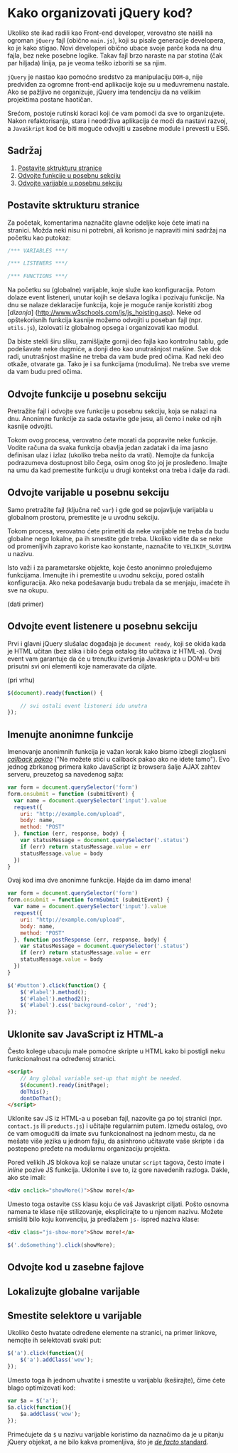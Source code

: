 # Kako organizovati jQuery kod?

Ukoliko ste ikad radili kao Front-end developer, verovatno ste naišli na ogroman `jQuery` fajl (obično `main.js`), koji su pisale generacije developera, ko je kako stigao. Novi developeri obično ubace svoje parče koda na dnu fajla, bez neke posebne logike. Takav fajl brzo naraste na par stotina (čak par hiljada) linija, pa je veoma teško izboriti se sa njim. 

`jQuery` je nastao kao pomoćno sredstvo za manipulaciju `DOM`-a, nije predviđen za ogromne front-end aplikacije koje su u međuvremenu nastale. Ako se pažljivo ne organizuje, jQuery ima tendenciju da na velikim projektima postane haotičan.

Srećom, postoje rutinski koraci koji će vam pomoći da sve to organizujete. Nakon refaktorisanja, stara i neodrživa aplikacija će moći da nastavi razvoj, a `JavaSkript` kod će biti moguće odvojiti u zasebne module i prevesti u ES6.

## Sadržaj
  1. [Postavite sktrukturu stranice](#postavite-sktrukturu-stranice)
  2. [Odvojte funkcije u posebnu sekciju](#odvojte-funkcije-u-posebnu-sekciju)
  3. [Odvojte varijable u posebnu sekciju](#odvojte-varijable-u-posebnu-sekciju)
  
## Postavite sktrukturu stranice

Za početak, komentarima naznačite glavne odeljke koje ćete imati na stranici. Možda neki nisu ni potrebni, ali korisno je napraviti mini sadržaj na početku kao putokaz:

```javascript
/*** VARIABLES ***/

/*** LISTENERS ***/

/*** FUNCTIONS ***/
```

Na početku su (globalne) varijable, koje služe kao konfiguracija. Potom dolaze event listeneri, unutar kojih se dešava logika i pozivaju funkcije. Na dnu se nalaze deklaracije funkcija, koje je moguće ranije koristiti zbog [*dizanja*] (http://www.w3schools.com/js/js_hoisting.asp). Neke od opštekorisnih funkcija kasnije možemo odvojiti u poseban fajl (npr. `utils.js`), izolovati iz globalnog opsega i organizovati kao modul. 

Da biste stekli širu sliku, zamišljajte gornji deo fajla kao kontrolnu tablu, gde podešavate neke dugmiće, a donji deo kao unutrašnjost mašine. Sve dok radi, unutrašnjost mašine ne treba da vam bude pred očima. Kad neki deo otkaže, otvarate ga. Tako je i sa funkcijama (modulima). Ne treba sve vreme da vam budu pred očima.

## Odvojte funkcije u posebnu sekciju

Pretražite fajl i odvojte sve funkcije u posebnu sekciju, koja se nalazi na dnu. Anonimne funkcije za sada ostavite gde jesu, ali ćemo i neke od njih kasnije odvojiti.

Tokom ovog procesa, verovatno ćete morati da popravite neke funkcije. Vodite računa da svaka funkcija obavlja jedan zadatak i da ima jasno definisan ulaz i izlaz (ukoliko treba nešto da vrati). Nemojte da funkcija podrazumeva dostupnost bilo čega, osim onog što joj je prosleđeno. Imajte na umu da kad premestite funkciju u drugi kontekst ona treba i dalje da radi.

## Odvojte varijable u posebnu sekciju

Samo pretražite fajl (ključna reč `var`) i gde god se pojavljuje varijabla u globalnom prostoru, premestite je u uvodnu sekciju. 

Tokom procesa, verovatno ćete primetiti da neke varijable ne treba da budu globalne nego lokalne, pa ih smestite gde treba. Ukoliko vidite da se neke od promenljivih zapravo koriste kao konstante, naznačite to `VELIKIM_SLOVIMA` u nazivu.

Isto važi i za parametarske objekte, koje često anonimno proleđujemo funkcijama. Imenujte ih i premestite u uvodnu sekciju, pored ostalih konfiguracija. Ako neka podešavanja budu trebala da se menjaju, imaćete ih sve na okupu.

(dati primer)


## Odvojte event listenere u posebnu sekciju

Prvi i glavni jQuery slušalac događaja je `document ready`, koji se okida kada je HTML učitan (bez slika i bilo čega ostalog što učitava iz HTML-a). Ovaj event vam garantuje da će u trenutku izvršenja Javaskripta u DOM-u biti prisutni svi oni elementi koje nameravate da ciljate.

(pri vrhu)

```javascript
$(document).ready(function() {

    // svi ostali event listeneri idu unutra
});
```

## Imenujte anonimne funkcije

Imenovanje anonimnih funkcija je važan korak kako bismo izbegli zloglasni [*callback pakao*](http://callbackhell.com/) ("Ne možete stići u callback pakao ako ne idete tamo"). Evo jednog zbrkanog primera kako JavaScript iz browsera šalje AJAX zahtev serveru, preuzetog sa navedenog sajta:

```javascript
var form = document.querySelector('form')
form.onsubmit = function (submitEvent) {
  var name = document.querySelector('input').value
  request({
    uri: "http://example.com/upload",
    body: name,
    method: "POST"
  }, function (err, response, body) {
    var statusMessage = document.querySelector('.status')
    if (err) return statusMessage.value = err
    statusMessage.value = body
  })
}
```

Ovaj kod ima dve anonimne funkcije. Hajde da im damo imena!

```javascript
var form = document.querySelector('form')
form.onsubmit = function formSubmit (submitEvent) {
  var name = document.querySelector('input').value
  request({
    uri: "http://example.com/upload",
    body: name,
    method: "POST"
  }, function postResponse (err, response, body) {
    var statusMessage = document.querySelector('.status')
    if (err) return statusMessage.value = err
    statusMessage.value = body
  })
}
```



```javascript
$('#button').click(function() {
    $('#label').method();
    $('#label').method2();
    $('#label').css('background-color', 'red');
});
```

## Uklonite sav JavaScript iz HTML-a

Često kolege ubacuju male pomoćne skripte u HTML kako bi postigli neku funkcionalnost na određenoj stranici. 

```html
<script>
	// Any global variable set-up that might be needed.
	$(document).ready(initPage);
	doThis();
	dontDoThat();
</script>
```

Uklonite sav JS iz HTML-a u poseban fajl, nazovite ga po toj stranici (npr. `contact.js` ili `products.js`) i učitajte regularnim putem. Između ostalog, ovo će vam omogućiti da imate svu funkcionalnost na jednom mestu, da ne mešate više jezika u jednom fajlu, da asinhrono učitavate vaše skripte i da postepeno pređete na modularnu organizaciju projekta.

Pored velikih JS blokova koji se nalaze unutar `script` tagova, često imate i *inline* pozive JS funkcija. Uklonite i sve to, iz gore navedenih razloga. Dakle, ako ste imali:

```html
<div onclick="showMore()">Show more!</a>
```

Umesto toga ostavite `CSS` klasu koju će vaš Javaskript ciljati. Pošto osnovna namena te klase nije stilizovanje, eksplicirajte to u njenom nazivu. Možete smisliti bilo koju konvenciju, ja predlažem `js-` ispred naziva klase:

```html
<div class="js-show-more">Show more!</a>
```

```javascript
$('.doSomething').click(showMore);
```

## Odvojte kod u zasebne fajlove

## Lokalizujte globalne varijable

## Smestite selektore u varijable

Ukoliko često hvatate određene elemente na stranici, na primer linkove, nemojte ih selektovati svaki put:
```javascript
$('a').click(function(){
    $('a').addClass('wow');
});
```

Umesto toga ih jednom uhvatite i smestite u varijablu (keširajte), čime ćete blago optimizovati kod:

```javascript
var $a = $('a');
$a.click(function(){
    $a.addClass('wow');
});
```

Primećujete da `$` u nazivu varijable koristimo da naznačimo da je u pitanju jQuery objekat, a ne bilo kakva promenljiva, što je [*de facto* standard](http://lab.abhinayrathore.com/jquery-standards/).
